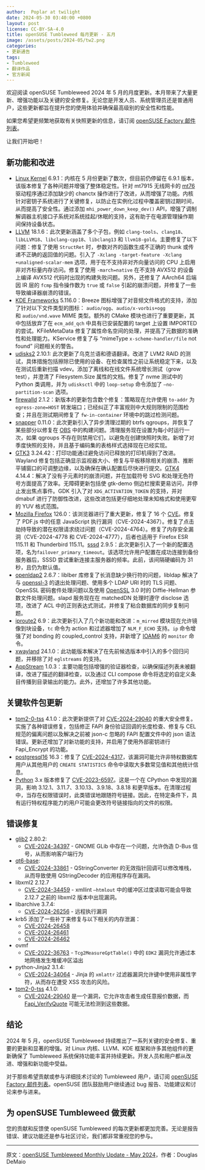 ```yaml
---
author:  Poplar at twilight
date: 2024-05-30 03:40:00 +0800
layout: post
license: CC-BY-SA-4.0
title: openSUSE Tumbleweed 每月更新 - 五月
image: /assets/posts/2024-05/tw2.png
categories:
- 更新通告
tags:
- Tumbleweed
- 翻译作品
- 官方新闻
---
```


欢迎阅读 openSUSE Tumbleweed 2024 年 5 月的月度更新。本月带来了大量更新、增强功能以及关键的安全修复。无论您是开发人员、系统管理员还是普通用户，这些更新都旨在提升您的使用体验并确保最高级别的安全性和性能。

如果您希望更频繁地获取有关快照更新的信息，请订阅 [openSUSE Factory 邮件列表]。

让我们开始吧！

## 新功能和改进

- [Linux Kernel] 6.9.1：内核在 5 月份更新了数次，但目前仍停留在 6.9.1 版本，该版本修复了各种问题并增强了整体稳定性。针对 mt7915 无线网卡的 [mt76] 驱动程序通过添加缺少的 chanctx 操作进行了改进，从而增强了功能。内核针对密钥子系统进行了关键修复，以防止在实例化过程中覆盖密钥过期时间，从而提高了安全性。通过添加 `mhi_power_down_keep_dev()` API，增强了调制解调器主机接口子系统对系统挂起/休眠的支持，这有助于在电源管理操作期间保持设备状态。
- [LLVM] 18.1.6：此次更新涵盖了多个子包，例如 `clang-tools`、`clang18`、`libLLVM18`、`libclang-cpp18`、`libclang13` 和 `llvm18-gold`。主要修复了以下问题：修复了使用 `StructRet` 时，参数对齐的函数生成不正确的 thunk 或传递不正确的返回值的问题。引入了 `-Xclang -target-feature -Xclang +unaligned-scalar-mem` 选项，用于在不支持非对齐向量访问的 CPU 上启用非对齐标量内存访问。修复了使用 `-march=native` 在不支持 AVX512 的设备上编译 AVX512 代码时出现的构建失败问题。另外，还修复了 AArch64 后端因 IR 层的 `fcmp` 指令操作数为 `true` 或 `false` 引起的崩溃问题，并修复了一些导致编译器崩溃的错误。
- [KDE Frameworks] 5.116.0：Breeze 图标增强了对音频文件格式的支持，添加了针对以下文件类型的图标： `audio/ogg`、`audio/x-vorbis+ogg` 和 `audio/vnd.wave` MIME 类型。额外的 CMake 模块也进行了重要更新，其中包括放弃了在 `ecm_add_qch` 中具有已安装配置的 target 上设置 IMPORTED 的尝试。KFileMetaData 修复了属性命名空间的处理，并提高了元数据的准确性和处理能力。KService 修复了与 “mimeType `x-scheme-handler/file` not found” 问题相关的警告。
- [udisks2] 2.10.1: 此次更新了乌克兰语和德语翻译。改进了 LVM2 RAID 的测试，具体措施包括擦除已使用的设备、在检查属性之前让系统稳定下来，以及在测试后重新扫描 vdev。添加了离线和在线文件系统增长测试（grow test），并澄清了 Filesystem.Size 属性的文档。修复了 nvme 测试中的 Python 类调用，并为 `udisksctl` 中的 `loop-setup` 命令添加了 `–no-partition-scan` 选项。
- [firewalld] 2.1.2：新版本的更新包含数个修复：策略现在允许使用 `to-addr` 为 `egress-zone=HOST` 转发端口；已经纠正了丰富规则中大规则限制的范围检查；并且在测试期间修复了 `fw-in-container` 环境中的跳过检测问题。
- [snapper] 0.11.0：此次更新引入了异步清理过期的 btrfs qgroups，并恢复了某些部分以修复在 [OBS] 中的构建问题。清理服务现在设置为每小时运行一次，如果 qgroups 不存在则禁用它们，以避免在创建快照时失败。新增了对季度快照的支持，并且基于编码集的表格样式选择现在已经实现。
- [GTK3] 3.24.42：打印功能通过避免访问已释放的打印机得到了改进。Wayland 修复包括正确显示监视器大小、修复与平板移除相关的崩溃、推断平铺窗口的可调整边缘，以及确保在确认配置后尽快进行提交。[GTK4] 4.14.4：解决了没有子元素时的崩溃问题，并在加载符号 SVG 和处理无色符号方面提高了效率。无障碍更新包括使 gtk-demo 侧边栏搜索更易访问，并停止发出焦点事件。GDK 引入了对 `XDG_ACTIVATION_TOKEN` 的支持，并对 dmabuf 进行了防御性改进，这些改进包括更仔细地处理未知格式和使用更窄的 YUV 格式范围。
- [Mozilla Firefox] 126.0：该浏览器进行了重大更新，修复了 16 个 [CVE]。修复了 PDF.js 中的任意 JavaScript 执行漏洞（CVE-2024-4367）。修复了点击劫持导致的潜在权限请求绕过问题（CVE-2024-4764）。修复了内存安全漏洞（CVE-2024-4778 和 CVE-2024-4777），后者也适用于 Firefox ESR 115.11 和 Thunderbird 115.11。[sssd] 2.9.5：此次更新引入了一个新的配置选项，名为`failover_primary_timeout`。该选项允许用户配置在成功连接到备份服务器后，SSSD 尝试重新连接主服务器的频率。此前，该间隔硬编码为 31 秒，且仍为默认值。
- [openldap2] 2.6.7：liblber 库修复了长消息缺少换行符的问题，libldap 解决了与 [openssl-3] 的退出处理问题、使用多个 LDAP URI 时的 TLS 问题、OpenSSL 密码套件处理问题以及使用 [OpenSSL] 3.0 时的 Diffie-Hellman 参数文件处理问题。slapd 服务现在在 matchedDN 处理时遵守 disclose 选项，改进了 ACL 中的正则表达式测试，并修复了粘合数据库的同步复制问题。
- [iproute2] 6.9：此次更新引入了几个新功能和改进：`m_mirred` 模块现在允许镜像到块设备，`tc` 命令为 action 和过滤器增加了 `NLM_F_ECHO` 支持。`ip` 命令增强了对 bonding 的 coupled_control 支持，并新增了 [IOAM6] 的 `monitor` 命令。
- [xwayland] 24.1.0：此功能版本解决了在先前候选版本中引入的多个回归问题，并移除了对 `eglstreams` 的支持。
- [AppStream] 1.0.3：主要功能包括增强的验证器检查，以确保描述列表未被翻译，改进了描述的翻译检查，以及通过 CLI compose 命令将选定的自定义条目传播到目录输出的能力。此外，还增加了许多其他功能。

[IOAM6]: https://docs.kernel.org/networking/ioam6-sysctl.html
[openldap2]: https://www.openldap.org/
[GTK3]: https://www.gtk.org/
[obs]: https://build.opensuse.org/
[udisks2]: https://www.freedesktop.org/wiki/Software/udisks/
[KDE Frameworks]: https://kde.org/announcements/frameworks/5/5.116.0/
[mt76]: https://openwrt.org/docs/techref/driver.wlan/mt76

## 关键软件包更新

- [tpm2-0-tss] 4.1.0：此次更新提供了对 [CVE-2024-29040] 的重大安全修复。实施了各种错误修复，包括修正 FAPI 身份验证回调的长度检查、修复与 CEL 规范的偏离问题以及解决之前被 json-c 忽略的 FAPI 配置文件中的 json 语法错误。更新还增加了对新功能的支持，并启用了使用外部密钥进行 Fapi_Encrypt 的功能。
- [postgresql16] 16.3：修复了 [CVE-2024-4317]，该漏洞可能允许非特权数据库用户从其他用户的 `CREATE STATISTICS` 命令中读取大多数常见值和其他统计信息。
- [Python] 3.x 版本修复了 [CVE-2023-6597]。这是一个在 CPython 中发现的漏洞，影响 3.12.1、3.11.7、3.10.13、3.9.18、3.8.18 和更早版本。在清理过程中，当存在权限错误时，此类错误地跟随符号链接。因此，在特定条件下，具有运行特权程序能力的用户可能会更改符号链接指向的文件的权限。

[tpm2-0-tss]: https://github.com/tpm2-software/tpm2-tss
[CVE-2024-29040]: https://www.suse.com/security/cve/CVE-2024-29040.html
[CVE-2024-4317]: https://www.postgresql.org/support/security/CVE-2024-4317/
[CVE-2023-6597]: https://www.suse.com/security/cve/CVE-2023-6597.html
[cpython]: https://github.com/python/cpython

## 错误修复

- [glib2] 2.80.2:
    - [CVE-2024-34397] - GNOME GLib 中存在一个问题，允许伪造 D-Bus 信号，从而影响客户端行为
- [qt6-base]:
    - [CVE-2024-33861] - QStringConverter 的无效指针回调可以修改堆栈，从而导致使用 QStringDecoder 的应用程序存在漏洞。
- libxml2 2.12.7
    - [CVE-2024-34459] - xmllint `–htmlout` 中的缓冲区过度读取可能会导致 2.12.7 之前的 libxml2 版本中出现漏洞。
- libarchive 3.7.4:
    - [CVE-2024-26256] - 远程执行漏洞
- krb5 添加了一些补丁来修复与以下相关的内存泄漏：
    - [CVE-2024-26458]
    - [CVE-2024-26461]
    - [CVE-2024-26462]
- ovmf
    - [CVE-2022-36763] - `Tcg2MeasureGptTable()` 中的 `EDK2` 漏洞允许通过本地网络发生堆缓冲区溢出
- python-Jinja2 3.1.4:
    - [CVE-2024-34064] - Jinja 的 `xmlattr` 过滤器漏洞允许键中使用非属性字符，从而存在遭受 XSS 攻击的风险。
- [tpm2-0-tss] 4.1.0:
    - [CVE-2024-29040] 是一个漏洞，它允许攻击者生成任意报价数据，而 [Fapi_VerifyQuote] 可能无法检测到这些数据。

[Fapi_VerifyQuote]: https://tpm2-tss.readthedocs.io/en/stable/group___fapi___verify_quote.html

[CVE-2024-34397]: https://www.suse.com/security/cve/CVE-2024-34397.html
[CVE-2024-33861]: https://www.suse.com/security/cve/CVE-2024-33861.html
[CVE-2024-34459]: https://www.suse.com/security/cve/CVE-2024-34459.html
[CVE-2024-26256]: https://www.suse.com/security/cve/CVE-2024-26256.html
[CVE-2024-26458]: https://www.suse.com/security/cve/CVE-2024-26458.html
[CVE-2024-26461]: https://www.suse.com/security/cve/CVE-2024-26461.html
[CVE-2024-26462]: https://www.suse.com/security/cve/CVE-2024-26462.html
[CVE-2022-36763]: https://www.suse.com/security/cve/CVE-2022-36763.html
[CVE-2024-34064]: https://www.suse.com/security/cve/CVE-2024-34064.html
[CVE-2024-29040]: https://www.suse.com/security/cve/CVE-2024-29040.html

## 结论

2024 年 5 月，openSUSE Tumbleweed 持续推出了一系列关键的安全修复、重要的更新和显著的增强。对 Linux 内核、LLVM、KDE 框架和许多其他组件的更新确保了 Tumbleweed 系统保持功能丰富并持续更新。开发人员和用户都从改进、增强和新功能中受益。

对于那些希望贡献或参与详细技术讨论的 Tumbleweed 用户，请订阅 [openSUSE Factory 邮件列表]。openSUSE 团队鼓励用户继续通过 bug 报告、功能建议和讨论来参与进来。

## 为 openSUSE Tumbleweed 做贡献

您的贡献和反馈使 openSUSE Tumbleweed 的每次更新都更加完善。无论是报告错误、建议功能还是参与社区讨论，我们都非常重视您的参与。

----

原文：[openSUSE Tumbleweed Monthly Update - May 2024](https://news.opensuse.org/2024/05/29/tw-monthly-update-may/)，作者：Douglas DeMaio

[Korganizer]: https://apps.kde.org/korganizer/
[Akregator]: https://apps.kde.org/akregator/
[Elisa]: https://apps.kde.org/elisa/
[Akonadi]: https://api.kde.org/kdepim/akonadi/html/index.html
[KVM]: https://www.linux-kvm.org/page/Main_Page
[cpus]: https://www.cups.org/
[panfrost]: https://docs.mesa3d.org/drivers/panfrost.html
[zink]: https://docs.mesa3d.org/drivers/zink.html
[PowerPC]: https://en.wikipedia.org/wiki/PowerPC
[ext4]: https://wiki.archlinux.org/title/Ext4
[JFS]: https://wiki.archlinux.org/title/JFS
[KHolidays]: https://api.kde.org/frameworks/kholidays/html/index.html
[openSUSE Factory 邮件列表]: https://lists.opensuse.org/archives/list/factory@lists.opensuse.org/
[openSUSE]: https://get.opensuse.org/
[Tumbleweed]: https://get.opensuse.org/tumbleweed/
[MariaDB]: https://mariadb.org/
[GTK]: https://www.gtk.org/
[gnome-software]: https://gitlab.gnome.org/GNOME/gnome-software
[gnome-shell]: https://gitlab.gnome.org/GNOME/gnome-shell
[GNOME]: https://www.gnome.org/
[gnome-maps]: https://gitlab.gnome.org/GNOME/gnome-maps
[loongarch64]: https://en.wikipedia.org/wiki/Loongson
[fwupd]: https://fwupd.org/
[sudo]: https://www.sudo.ws/
[Wacom]: https://en.wikipedia.org/wiki/Wacom
[polkit]: https://gitlab.freedesktop.org/polkit/polkit
[systemd]: https://freedesktop.org/wiki/Software/systemd/
[hwdata]: https://github.com/vcrhonek/hwdata
[ncurses]: https://en.wikipedia.org/wiki/Ncurses
[rowhammer]: https://en.wikipedia.org/wiki/Row_hammer
[gcc]: https://gcc.gnu.org/
[gcc13]: https://gcc.gnu.org/
[sqlite3]: https://www.sqlite.org/index.html
[CLI]: https://en.wikipedia.org/wiki/Command-line_interface
[Qt 6]: https://www.qt.io/product/qt6
[qt6-base]: https://www.qt.io/
[qt6-wayland]: https://www.qt.io/
[Wayland]: https://wayland.freedesktop.org/
[ibus]: https://github.com/ibus/ibus
[libguestfs]: https://www.libguestfs.org/
[API]: https://en.wikipedia.org/wiki/API
[llvm17]: https://llvm.org/
[llvm]: https://llvm.org/
[git]: https://github.com/git
[i686]: https://en.wikipedia.org/wiki/P6_(microarchitecture)
[inkscape]: https://inkscape.org/
[evolution]: https://wiki.gnome.org/Apps/Evolution
[gtk4]: https://www.gtk.org/
[内存泄漏]: https://en.wikipedia.org/wiki/Memory_leak
[perl]: https://www.perl.org/
[CVE]: https://en.wikipedia.org/wiki/Common_Vulnerabilities_and_Exposures
[snapper]: https://zh.opensuse.org/openSUSE:Snapper_Tutorial
[逻辑卷管理器]: https://en.wikipedia.org/wiki/Logical_volume_management
[iproute2]: https://git.kernel.org/pub/scm/network/iproute2/iproute2.git
[ethtool]: https://mirrors.edge.kernel.org/pub/software/network/ethtool/
[gpgme]: https://www.gnupg.org/related_software/gpgme/
[openSUSE 社区会议]: https://etherpad.opensuse.org/p/weeklymeeting
[Survey.opensuse.org]: https://survey.opensuse.org/
[meet.opensuse.org/bar]: https://meet.opensuse.org/bar
[LC3]: https://en.wikipedia.org/wiki/LC3_(codec)
[PipeWire]: https://pipewire.org/
[Mozilla Firefox]: https://www.mozilla.org/
[Firefox]: https://www.mozilla.org/
[usbutils]: https://git.kernel.org/pub/scm/linux/kernel/git/gregkh/usbutils.git/
[icewm]: https://ice-wm.org/
[OpenCC]: https://pypi.org/project/OpenCC/
[Transmission]: https://transmissionbt.com/download
[Linux]: https://www.kernel.org/
[kernel]: https://www.kernel.org/
[kernel-source]: https://www.kernel.org/
[python]: https://www.python.org/
[Node.js]: https://nodejs.org/en/
[ALSA]: https://en.wikipedia.org/wiki/Advanced_Linux_Sound_Architecture
[php8]: https://www.php.net/
[Opcache]: https://www.php.net/manual/en/book.opcache.php
[OpenSSL]: https://www.openssl.org/
[selinux-policy]: https://github.com/SELinuxProject
[zstd]: https://facebook.github.io/zstd/
[NVIDIA]: https://www.nvidia.com/
[libsecret]: https://wiki.gnome.org/Projects/Libsecret
[transactional-update]: https://github.com/openSUSE/transactional-update
[python-pip]: https://pypi.org/project/pip/
[xen]: https://xenproject.org/
[openvpn]: https://openvpn.net/
[SIGSEGV]: https://en.wikipedia.org/wiki/Segmentation_fault
[ImageMagick]: https://imagemagick.org/index.php
[yast2-trans]: https://software.opensuse.org/package/yast2-trans
[gnutls]: https://www.gnutls.org/
[Flatpak]: https://flatpak.org/
[harfbuzz]: https://github.com/harfbuzz/harfbuzz
[gnome-bluetooth]: https://wiki.gnome.org/Projects/GnomeBluetooth
[bluez-gnome]: http://www.bluez.org/
[webkit2gtk3]: https://webkitgtk.org/
[webgl]: https://www.khronos.org/webgl/
[段错误]: https://en.wikipedia.org/wiki/Segmentation_fault
[Bash]: https://www.gnu.org/software/bash/
[AppStream]: https://www.freedesktop.org/wiki/Distributions/AppStream/
[DNSSEC]: https://en.wikipedia.org/wiki/Domain_Name_System_Security_Extensions
[bind]: https://bind9.readthedocs.io/
[ALP]: https://susealp.io/
[openSUSE Factory]: https://en.opensuse.org/Portal:Factory
[gstreamer]: https://gstreamer.freedesktop.org/
[libcrypt]: https://www.gnupg.org/software/libgcrypt/index.html
[libstorage-ng]: https://github.com/openSUSE/libstorage-ng
[nodejs21]: https://nodejs.org/en/
[nodejs]: https://nodejs.org/en/
[poppler]: https://poppler.freedesktop.org/
[服务定位协议]: https://en.wikipedia.org/wiki/Service_Location_Protocol
[社区会议]: https://etherpad.opensuse.org/p/weeklymeeting
[openSUSE 社区]: https://www.opensuse.org/
[董事会]: https://en.opensuse.org/openSUSE:Board
[openSUSE 成员]: https://en.opensuse.org/openSUSE:Members
[openSUSE 项目邮件列表]: https://lists.opensuse.org/archives/list/project@lists.opensuse.org/
[sssd]: https://sssd.io/
[xterm]: https://invisible-island.net/xterm/
[ARM]: https://www.arm.com/
[Linux Kernel]: https://www.kernel.org/
[KDE]: https://kde.org/
[KIO]: https://api.kde.org/frameworks/kio/html/index.html
[DBus]: https://www.freedesktop.org/wiki/Software/dbus/
[KConfig]: https://api.kde.org/frameworks/kconfig/html/
[ffmpeg-6]: https://www.ffmpeg.org/
[ffmpeg]: https://www.ffmpeg.org/
[pip]: https://pypi.org/%20version
[libmagic]: https://man7.org/linux/man-pages/man3/magic_list.3.html
[SMTP]: https://en.wikipedia.org/wiki/Simple_Mail_Transfer_Protocol
[TLS]: https://en.wikipedia.org/wiki/Transport_Layer_Security
[postfix]: https://www.postfix.org/
[Ark]: https://apps.kde.org/ark/
[Kdenlive]: https://kdenlive.org/en/
[Dolphin]: https://apps.kde.org/dolphin/
[postgresql16]: https://www.postgresql.org/
[binutils]: https://www.gnu.org/software/binutils/
[gimp]: https://www.gimp.org/
[gawk]: https://www.gnu.org/software/gawk/
[openSUSE 项目的 Jitsi 实例]: https://meet.opensuse.org/
[meet.opensuse.org/meeting]: https://meet.opensuse.org/meeting
[Hack Week]: https://hackweek.opensuse.org/
[Linux 内核固件]: https://www.kernel.org/
[Linux 内核]: https://www.kernel.org/
[VLC]: https://www.videolan.org/vlc/index.html
[英特尔]: https://www.intel.com/
[intel]: https://www.intel.com/
[libgusb]: https://github.com/hughsie/libgusb
[bluez]: http://www.bluez.org/
[ABI]: https://en.wikipedia.org/wiki/Application_binary_interface
[Weblate]: https://weblate.org/
[WASI]: https://wasi.dev/
[WebAssembly]: https://webassembly.org/
[systemd]: https://freedesktop.org/wiki/Software/systemd/
[redis]: https://redis.io/
[RubyGems]: https://rubygems.org/
[wiki]: https://en.opensuse.org/
[openSUSE 项目]: https://www.opensuse.org/
[Vim]: https://www.vim.org/
[libsoup]: https://gitlab.gnome.org/GNOME/libsoup.git
[libzypp]: https://github.com/openSUSE/libzypp
[strace]: https://strace.io/
[ramdisk]: https://en.wikipedia.org/wiki/RAM_drive
[dracut]: https://dracut.wiki.kernel.org/index.php/Main_Page
[gnome-text-editor]: https://gitlab.gnome.org/GNOME/gnome-text-editor
[hxtools]: https://inai.de/projects/hxtools/
[poppler]: https://poppler.freedesktop.org/
[gpg]: https://gnupg.org/
[selinux-policy]: https://github.com/SELinuxProject
[Mozilla NSS]: https://firefox-source-docs.mozilla.org/security/nss/index.html
[KDE 集成插件]: https://community.kde.org/Plasma/Browser_Integration
[gnu-unifont-fonts]: https://unifoundry.com/unifont/index.html
[Thunar]: https://en.wikipedia.org/wiki/Thunar
[Shadow]: https://github.com/shadow-maint/shadow/
[C]: https://en.wikipedia.org/wiki/The_C_Programming_Language
[CMake]: https://cmake.org/
[hiredis]: https://github.com/redis/hiredis
[vulkan-loader]: https://github.com/KhronosGroup/Vulkan-Loader
[Vulkan]: https://www.vulkan.org/
[vulkan-tools]: https://github.com/KhronosGroup/Vulkan-Tools
[glib2]: https://wiki.gnome.org/Projects/GLib
[libstorage-ng]: https://github.com/openSUSE/libstorage-ng
[mozilla-nss]: https://wiki.mozilla.org/NSS
[xfconf]: https://docs.xfce.org/xfce/xfconf/start
[YaST]: https://yast.opensuse.org/
[YaST2]: https://yast.opensuse.org/
[Apache]: https://httpd.apache.org/
[GVfs]: https://gitlab.gnome.org/GNOME/gvfs
[kconfigwidgets]: https://api.kde.org/frameworks/kconfigwidgets/html/index.html
[Kwin]: https://invent.kde.org/plasma/kwin
[firewalld]: https://firewalld.org/
[nftables]: https://git.netfilter.org/nftables/
[IPv6]: https://en.wikipedia.org/wiki/IPv6
[ICMPv6]: https://en.wikipedia.org/wiki/ICMPv6
[gnome-control-center]: https://gitlab.gnome.org/GNOME/gnome-control-center
[gnome-terminal]: https://gitlab.gnome.org/GNOME/gnome-terminal
[AMD]: https://www.amd.com/en
[kernel-firmware]: https://git.kernel.org/pub/scm/linux/kernel/git/firmware/linux-firmware.git
[PackageKit]: https://www.freedesktop.org/software/PackageKit/
[apache2]: https://httpd.apache.org/
[ceph]: https://ceph.io/
[BlueFS]: https://www.ibm.com/docs/en/storage-ceph/5?topic=bluestore-ceph-bluefs
[dracut]: https://dracut.wiki.kernel.org/index.php/Main_Page
[RISC-V]: https://riscv.org/
[ALSA SoC]: https://www.kernel.org/doc/html/v4.10/sound/soc/platform.html
[JACK]: https://jackaudio.org/
[yast2-storage-ng]: https://github.com/yast/yast-storage-ng
[freerdp]: https://www.freerdp.com/
[lenovo]: https://www.lenovo.com/
[X11]: https://en.wikipedia.org/wiki/X_Window_System
[Wayland]: https://wayland.freedesktop.org/
[KImageFormats]: https://api.kde.org/frameworks/kimageformats/html/index.html
[Kirigami]: https://github.com/KDE/kirigami
[avif]: https://web.dev/learn/images/avif
[xcf]: https://en.wikipedia.org/wiki/XCF_(file_format)
[libnvme]: https://github.com/linux-nvme/libnvme
[samba]: https://www.samba.org/
[kmod]: https://git.kernel.org/pub/scm/utils/kernel/kmod/kmod.git
[Leap]: https://get.opensuse.org/leap/
[Slowroll]: https://en.opensuse.org/openSUSE:Slowroll
[Kalpa]: https://en.opensuse.org/Portal:Kalpa
[Aeon]: https://en.opensuse.org/Portal:Aeon
[MicroOS]: https://get.opensuse.org/microos/
[Leap Micro]: https://get.opensuse.org/leapmicro/
[品牌指南]: https://opensuse.github.io/branding-guidelines/
[CC-BY-SA 4.0]: https://creativecommons.org/licenses/by-sa/4.0/deed.zh-hans
[gnome-sudoku]: https://wiki.gnome.org/Apps/Sudoku
[mutter]: https://gitlab.gnome.org/GNOME/mutter
[gnome-photos]: https://wiki.gnome.org/Apps/Photos
[gnome-user-share]: https://gitlab.gnome.org/GNOME/gnome-user-share
[zchunk]: https://github.com/zchunk/zchunk
[Qt]: https://www.qt.io/
[TrueType]: https://en.wikipedia.org/wiki/TrueType
[freetype2]: https://freetype.org/
[OpenVMS]: https://vmssoftware.com/
[wireplumber]: https://github.com/PipeWire/wireplumber
[microos-tools]: https://github.com/openSUSE/microos-tools
[libyui]: https://github.com/libyui
[yast2-country]: https://github.com/yast/yast-country
[zypper]: https://github.com/openSUSE/zypper
[Kitinerary]: https://invent.kde.org/pim/kitinerary
[KWindowSystem]: https://api.kde.org/frameworks/kwindowsystem/html/
[AMDGPU 驱动程序]: https://en.opensuse.org/SDB:AMDGPU
[Mesa]: https://www.mesa3d.org/
[gpg2]: https://gnupg.org/
[libva]: https://github.com/intel/libva
[DRM]: https://en.wikipedia.org/wiki/Direct_Rendering_Manager
[Orca]: https://wiki.gnome.org/Projects/Orca
[NetworkManager-applet]: https://gitlab.gnome.org/GNOME/network-manager-applet
[WireGuard]: https://www.wireguard.com/
[Ruby]: https://www.ruby-lang.org/en/
[Xfce]: https://www.xfce.org/
[xfce4-clipman-plugin]: https://gitlab.xfce.org/panel-plugins/xfce4-clipman-plugin
[D-Bus]: https://en.wikipedia.org/wiki/D-Bus
[惠普]: https://developers.hp.com/
[NFS]: https://en.wikipedia.org/wiki/Network_File_System
[IPv4]: https://en.wikipedia.org/wiki/IPv4
[LibreOffice]: https://www.libreoffice.org/
[Unicode]: https://home.unicode.org/
[icewm]: https://ice-wm.org/
[libvirt]: https://libvirt.org/
[AArch64]: https://en.wikipedia.org/wiki/AArch64
[Hack Week]: https://hackweek.opensuse.org/
[SUSE]: https://www.suse.com/
[openQA]: http://open.qa/
[GraphicsMagick]: http://www.graphicsmagick.org/
[SLE]: https://www.suse.com/products/server/
[GIMP Toolkit]: https://www.gimp.org/
[nvme-cli]: https://github.com/linux-nvme/nvme-cli
[LXQt]: https://lxqt-project.org/
[xdg-utils]: https://www.freedesktop.org/wiki/Software/xdg-utils/
[yast2-python-bindings]: https://github.com/yast/yast-python-bindings
[mpg123]: https://www.mpg123.de/
[p7zip]: https://7-zip.org/
[transactional-update]: https://github.com/openSUSE/transactional-update
[yast2-bootloader]: https://github.com/yast/yast-bootloader
[x86_64]: https://en.wikipedia.org/wiki/X86-64
[yast2-installation]: https://github.com/yast/yast-installation
[QEMU]: https://www.qemu.org/
[UUID]: https://en.wikipedia.org/wiki/Universally_unique_identifier
[libHX]: https://inai.de/projects/libhx/
[libblockdev]: https://github.com/storaged-project/libblockdev
[DNS]: https://en.wikipedia.org/wiki/Domain_Name_System
[xwayland]: https://wayland.freedesktop.org/xserver.html
[SMB3]: https://en.wikipedia.org/wiki/Server_Message_Block
[lvm2]: https://en.wikipedia.org/wiki/Logical_Volume_Manager_(Linux)
[gdm]: https://wiki.gnome.org/Projects/GDM
[gedit]: https://wiki.gnome.org/Apps/Gedit
[openSUSE 调查]: https://survey.opensuse.org/
[openSUSE 产品]: https://get.opensuse.org/
[systemctl]: https://www.freedesktop.org/software/systemd/man/systemctl.html
[kiwi]: https://opensuse.github.io/kiwi/
[libwebp]: https://developers.google.com/speed/webp/
[KMail]: https://github.com/KDE/kmail
[Konsole]: https://konsole.kde.org/
[Okular]: https://okular.kde.org/
[Gwenview]: https://apps.kde.org/gwenview/
[Discover]: https://apps.kde.org/discover/
[HiDPI]: https://wiki.archlinux.org/title/HiDPI
[curl]: https://curl.se/
[sudo]: https://www.sudo.ws/
[libportal]: https://github.com/flatpak/libportal
[USB4]: https://en.wikipedia.org/wiki/USB4
[Wi-Fi 7]: https://en.wikipedia.org/wiki/IEEE_802.11be
[utmp]: https://en.wikipedia.org/wiki/Utmp
[AppArmor]: https://apparmor.net/
[SELinux]: https://github.com/SELinuxProject
[ACPI]: https://en.wikipedia.org/wiki/ACPI
[libavif]: https://github.com/AOMediaCodec/libavif
[CAB 文件]: https://en.wikipedia.org/wiki/Cabinet_(file_format)
[btrfsprogs]: https://btrfs.wiki.kernel.org/
[FIPS]: https://en.wikipedia.org/wiki/Federal_Information_Processing_Standards
[python311]: https://www.python.org/
[pypi]: https://pypi.org/
[kexec-tools]: https://github.com/horms/kexec-tools
[sssd]: https://sssd.io/
[unbound]: https://nlnetlabs.nl/projects/unbound/about/
[NAT64]: https://en.wikipedia.org/wiki/NAT64
[perl-Bootloader]: https://github.com/openSUSE/perl-bootloader
[FreeRDP]: https://www.freerdp.com/
[CMake]: https://cmake.org/
[LibreSSL]: https://www.libressl.org/
[endian systems]: https://en.wikipedia.org/wiki/Endianness
[suse-module-tools]: https://github.com/openSUSE/suse-module-tools
[cockpit-selinux]: https://cockpit-project.org/guide/latest/feature-selinux
[Cockpit]: https://cockpit-project.org/
[路线图]: https://en.opensuse.org/openSUSE:Roadmap
[get.opensuse.org]: https://get.opensuse.org/
[glibc]: https://www.gnu.org/software/libc/
[Cython]: https://pypi.org/project/Cython/
[libfprint]: https://fprint.freedesktop.org/
[sysvinit]: https://github.com/slicer69/sysvinit
[KDE Plasma]: https://kde.org/plasma-desktop/
[Baloo]: https://community.kde.org/Baloo
[less]: https://www.greenwoodsoftware.com/less/
[openSUSE OBS 系统]: https://build.opensuse.org/
[开放构建服务]: https://openbuildservice.org/
[openSUSE 服务和工具]: https://status.opensuse.org/
[联机帮助页]: https://manpages.opensuse.org/
[man]: https://gitlab.com/man-db/man-db
[ndctl]: https://github.com/pmem/ndctl
[389-ds]: https://github.com/389ds/389-ds-base
[catfish]: https://docs.xfce.org/apps/catfish/start
[xz]: https://tukaani.org/xz/
[SLES]: https://www.suse.com/products/server/
[fusion3]: https://github.com/libfuse/libfuse
[JRE]: https://en.wikipedia.org/wiki/Java_(software_platform)#Java_Runtime_Environment
[xruns]: https://unix.stackexchange.com/questions/199498/what-are-xruns
[MIDI]: https://en.wikipedia.org/wiki/MIDI
[plasma5-desktop]: https://kde.org/plasma-desktop/
[s390]: https://en.wikipedia.org/wiki/IBM_System/390
[btrfs]: https://btrfs.wiki.kernel.org/
[radeon]: https://www.amd.com/en/graphics/radeon-rx-graphics
[sdl2]: https://www.libsdl.org/
[openssl-3]: https://www.openssl.org/
[Novell]: https://en.wikipedia.org/wiki/Novell
[Fedora]: https://fedoraproject.org/
[openSUSE 的虚拟酒吧]: https://meet.opensuse.org/bar
[openSUSE-repos]: https://github.com/openSUSE/openSUSE-repos
[PPPoE]: https://en.wikipedia.org/wiki/Point-to-Point_Protocol_over_Ethernet
[hwinfo]: https://github.com/openSUSE/hwinfo
[yast2-network]: https://github.com/yast/yast-network
[hwinfo]: https://github.com/openSUSE/hwinfo
[kdump]: https://www.kernel.org/doc/html/latest/admin-guide/kdump/kdump.html
[libmount]: https://github.com/util-linux/util-linux
[flac]: https://xiph.org/flac/
[TCP]: https://en.wikipedia.org/wiki/Transmission_Control_Protocol
[UDP]: https://en.wikipedia.org/wiki/User_Datagram_Protocol
[autofs]: https://mirrors.edge.kernel.org/pub/linux/daemons/autofs/
[wifi]: https://www.wi-fi.org/
[sendmail]: https://www.linuxfromscratch.org/blfs/view/svn/server/sendmail.html